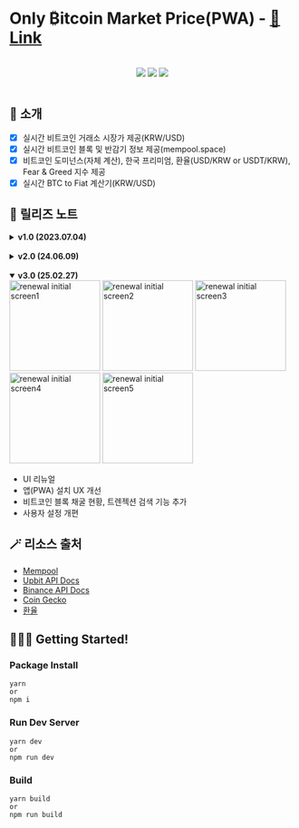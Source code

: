 # Only ₿itcoin Market Price(PWA) - [🔗 Link](https://btc-price.web.app/)

<br>
<div align="center">
	<img src="https://img.shields.io/badge/React-61DAFB?style=for-the-badge&logo=React&logoColor=white">
	<img src="https://img.shields.io/badge/TypeScript-3178C6?style=for-the-badge&logo=TypeScript&logoColor=white">
	<img src="https://img.shields.io/badge/Firebase-FFCA28?style=for-the-badge&logo=Firebase&logoColor=white">
</div>

<br>

## 👻 소개

- [x] 실시간 비트코인 거래소 시장가 제공(KRW/USD)
- [x] 실시간 비트코인 블록 및 반감기 정보 제공(mempool.space)
- [x] 비트코인 도미넌스(자체 계산), 한국 프리미엄, 환율(USD/KRW or USDT/KRW), Fear & Greed 지수 제공
- [x] 실시간 BTC to Fiat 계산기(KRW/USD)

## 📸 릴리즈 노트

<details>
    <summary><b>v1.0 (2023.07.04)</b></summary>
    <div markdown="1">
        <img src="https://github.com/macjjuni/only-bitcoin/assets/38034518/8b7a18eb-822a-491e-a9d6-0451f149ac39" width="160" alt="btc-price initial screen1">
        <img src="https://github.com/macjjuni/only-bitcoin/assets/38034518/9ae8ffa1-b13e-4c5a-a5f4-3644bedccdc5" width="160" alt="btc-price initial screen1">
        <img src="https://github.com/macjjuni/only-bitcoin/assets/38034518/a586d2af-6f78-409d-a2af-572a6e87cf02" width="160" alt="btc-price initial screen1">

- 실시간 비트코인 거래소 시장가 제공(KRW/USD)
- 실시간 BTC to Fiat 계산기(KRW/USD)
- 비트코인 도미넌스(자체 계산), 한국 프리미엄, 환율(USD/KRW or USDT/KRW), Fear & Greed 지수 제공
- 세부 설정 기능 제공
    </div>
</details>

<br>

<details>
    <summary><b>v2.0 (24.06.09)</b></summary>
    <div markdown="1">
        <img src="https://github.com/user-attachments/assets/e42cf386-bddd-4c82-8f6b-9d4f8d6a7101" width="160" alt="migrate btc-price initial screen1">
        <img src="https://github.com/user-attachments/assets/67b524f6-38fa-4f3b-861f-d89691742fe3" width="160" alt="migrate btc-price initial screen2">
        <img src="https://github.com/user-attachments/assets/cfd28b84-4fa4-4c55-97fb-dbbb00edfcd2" width="160" alt="migrate btc-price initial screen3">
        <img src="https://github.com/user-attachments/assets/aa2f037a-bf1f-486c-ae37-e22c7224729f" width="160" alt="migrate btc-price initial screen4">
        <img src="https://github.com/user-attachments/assets/e0a5c79e-f2c0-4268-beaf-5135b4f41c50" width="160" alt="migrate btc-price initial screen5">
        <img src="https://github.com/user-attachments/assets/6d13fc97-691c-47f0-9643-bc9445838e3b" width="160" alt="migrate btc-price initial screen6">

- 페이지 분리(대시보드/계산기/블록 현황/프리미엄)
- 비트코인 반감기 정보 추가
- 설정 기능 간소화
    </div>
</details>

<br>

<details open>
    <summary><b>v3.0 (25.02.27)</b></summary>
    <div markdown="1">
        <img src="https://github.com/user-attachments/assets/27749e41-21ec-4090-8c97-987eca1f01f5" width="160" alt="renewal initial screen1">
        <img src="https://github.com/user-attachments/assets/9d56d30b-665e-4f7a-8fda-536ee1b942cc" width="160" alt="renewal initial screen2">
        <img src="https://github.com/user-attachments/assets/9af52a3f-7166-4133-bfbf-10f34b00212f" width="160" alt="renewal initial screen3">
        <img src="https://github.com/user-attachments/assets/45821ad8-7d29-46d3-84b1-357f9e4d83b9" width="160" alt="renewal initial screen4">
        <img src="https://github.com/user-attachments/assets/91917eaf-1c15-4de8-bdfb-654751b06866" width="160" alt="renewal initial screen5">

- UI 리뉴얼
- 앱(PWA) 설치 UX 개선
- 비트코인 블록 채굴 현황, 트렌젝션 검색 기능 추가
- 사용자 설정 개편
    </div>
</details>


## 🪄 리소스 출처

- [Mempool](https://mempool.space)
- [Upbit API Docs](https://upbit.com/open_api_agreement)
- [Binance API Docs](https://binance-docs.github.io/apidocs/spot/en/#introduction)
- [Coin Gecko](https://www.coingecko.com/ko/api/documentation)
- [환율](https://github.com/fawazahmed0/exchange-api)

## 🏃🏻‍♂️ Getting Started!

### Package Install

```
yarn
or
npm i
```

### Run Dev Server

```
yarn dev
or
npm run dev
```

### Build

```
yarn build
or
npm run build
```
